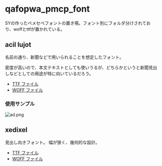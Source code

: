 # qafopwa_pmcp_font
SYの作ったペメセペフォントの置き場。フォント別にフォルダ分けされており、woffとttfが置かれている。

## acil lujot

名前の通り、新聞などで用いられることを想定したフォント。

密度が高いので、本文テキストとしても使いうるが、どちらかというと新聞見出しなどとしての用途が特に向いているだろう。

- [TTF ファイル](./acil_lujot/acil_lujot.ttf)
- [WOFF ファイル](./acil_lujot/acil_lujot.woff)

### 使用サンプル
![ad.png](https://github.com/yasusho/qafopwa_pmcp_font/blob/main/acil_lujot/examples/ad/ad.png)

## xedixel

見出し向きフォント。
幅が狭く、幾何的な設計。

- [TTF ファイル](./xedixel/xedixel.ttf)
- [WOFF ファイル](./xedixel/xedixel.woff)